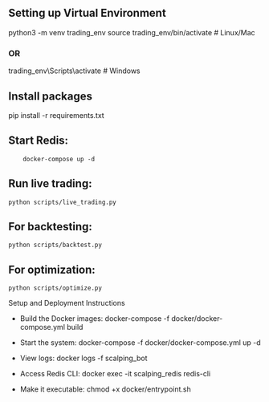 ## Setting up Virtual Environment
python3 -m venv trading_env
source trading_env/bin/activate  # Linux/Mac
### OR
trading_env\Scripts\activate  # Windows

## Install packages
pip install -r requirements.txt

## Start Redis:
```
    docker-compose up -d
```

## Run live trading:
```
python scripts/live_trading.py
```

## For backtesting:
```
python scripts/backtest.py
```
## For optimization:
```
python scripts/optimize.py
```

Setup and Deployment Instructions
- Build the Docker images:
docker-compose -f docker/docker-compose.yml build

- Start the system:
docker-compose -f docker/docker-compose.yml up -d

- View logs:
docker logs -f scalping_bot

- Access Redis CLI:
docker exec -it scalping_redis redis-cli

- Make it executable:
chmod +x docker/entrypoint.sh

